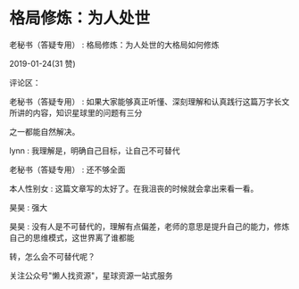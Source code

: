 # 格局修炼：为人处世

老秘书（答疑专用） : 格局修炼：为人处世的大格局如何修炼

2019-01-24(31 赞)

评论区：

老秘书（答疑专用） : 如果大家能够真正听懂、深刻理解和认真践行这篇万字长文所讲的内容，知识星球里的问题有三分

之一都能自然解决。

lynn : 我理解是，明确自己目标，让自己不可替代

老秘书（答疑专用） : 还不够全面

本人性别女 : 这篇文章写的太好了。在我沮丧的时候就会拿出来看一看。

昊昊 : 强大

昊昊 : 没有人是不可替代的，理解有点偏差，老师的意思是提升自己的能力，修炼自己的思维模式，这世界离了谁都能

转，怎么会不可替代呢？

关注公众号"懒人找资源"，星球资源一站式服务